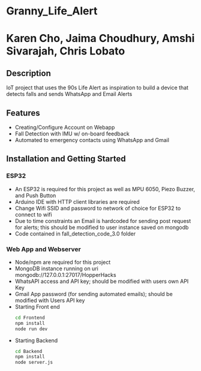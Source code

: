 # Granny_Life_Alert
# Karen Cho, Jaima Choudhury, Amshi Sivarajah, Chris Lobato 

## Description
IoT project that uses the 90s Life Alert as inspiration to build a device that detects falls and sends WhatsApp and Email Alerts


## Features
- Creating/Configure Account on Webapp 
- Fall Detection with IMU w/ on-board feedback
- Automated to emergency contacts using WhatsApp and Gmail

## Installation and Getting Started
### ESP32
- An ESP32 is required for this project as well as MPU 6050, Piezo Buzzer, and Push Button
- Arduino IDE with HTTP client libraries are required
- Change Wifi SSID and password to network of choice for ESP32 to connect to wifi
- Due to time constraints an Email is hardcoded for sending post request for alerts; this should be modified to user instance saved on mongodb
- Code contained in fall_detection_code_3.0 folder

### Web App and Webserver
- Node/npm are required for this project
- MongoDB instance running on uri mongodb://127.0.0.1:27017/HopperHacks
- WhatsAPI access and API key; should be modified with users own API Key
- Gmail App password (for sending automated emails); should be modified with Users API key
- Starting Front end
  ```sh
  cd Frontend
  npm install
  node run dev
  ```
- Starting Backend 
  ```sh
  cd Backend
  npm install
  node server.js
  ```
